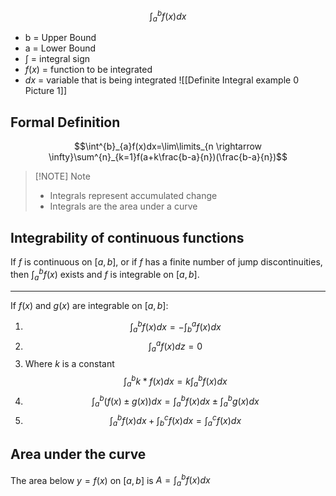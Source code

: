 $$\int^{b}_{a}f(x)dx$$
- b = Upper Bound
- a = Lower Bound
- $\int$ = integral sign
- $f(x)$ = function to be integrated
- $dx$ = variable that is being integrated
![[Definite Integral example 0 Picture 1]]
## Formal Definition
$$\int^{b}_{a}f(x)dx=\lim\limits_{n \rightarrow \infty}\sum^{n}_{k=1}f(a+k\frac{b-a}{n})(\frac{b-a}{n})$$

> [!NOTE] Note
> - Integrals represent accumulated change
> - Integrals are the area under a curve
## Integrability of continuous functions
If $f$ is continuous on $[a,b]$, or if $f$ has a finite number of jump discontinuities, then $\int^{b}_{a}f(x)$ exists and $f$ is integrable on $[a,b]$.

---
If $f(x)$ and $g(x)$ are integrable on $[a,b]$:
1. $$\int^{b}_{a}f(x)dx=-\int^{a}_{b}f(x)dx$$
2. $$\int^{a}_{a}f(x)dz=0$$
3. Where $k$ is a constant$$\int^{b}_{a}k*f(x)dx=k\int^{b}_{a}f(x)dx$$
4. $$\int^{b}_{a}(f(x)\pm g(x))dx=\int^{b}_{a}f(x)dx\pm\int^{b}_{a}g(x)dx$$
5. $$\int^{b}_{a}f(x)dx+\int^{c}_{b}f(x)dx=\int^{c}_{a}f(x)dx$$
## Area under the curve
The area below $y=f(x)$ on $[a,b]$ is $A=\int^{b}_{a}f(x)dx$